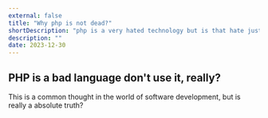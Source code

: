 ```yaml
---
external: false
title: "Why php is not dead?"
shortDescription: "php is a very hated technology but is that hate justified?"
description: ""
date: 2023-12-30
---
```


## PHP is a bad language don't use it, really? 

This is a common thought in the world of software development, 
but is really a absolute truth?  

